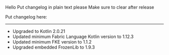 Hello
Put changelog in plain text please
Make sure to clear after release

Put changelog here:

-----------------
- Upgraded to Kotlin 2.0.21
- Updated minimum Fabric Language Kotlin version to 1.12.3
- Updated minimum FKE version to 1.1.2
- Upgraded embedded FrozenLib to 1.9.3
